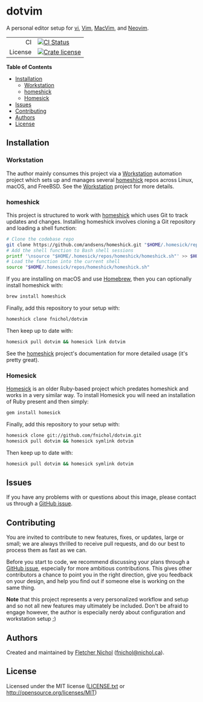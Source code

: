 # dotvim

A personal editor setup for [vi], [Vim], [MacVim], and [Neovim].

|         |                                           |
| ------: | ----------------------------------------- |
|      CI | [![CI Status][badge-ci-overall]][ci]      |
| License | [![Crate license][badge-license]][github] |

**Table of Contents**

<!-- toc -->

- [Installation](#installation)
  - [Workstation](#workstation)
  - [homeshick](#homeshick)
  - [Homesick](#homesick)
- [Issues](#issues)
- [Contributing](#contributing)
- [Authors](#authors)
- [License](#license)

<!-- tocstop -->

## Installation

### Workstation

The author mainly consumes this project via a [Workstation] automation project
which sets up and manages several [homeshick] repos across Linux, macOS, and
FreeBSD. See the [Workstation] project for more details.

### homeshick

This project is structured to work with [homeshick] which uses Git to track
updates and changes. Installing homeshick involves cloning a Git repository and
loading a shell function:

```sh
# Clone the codebase repo
git clone https://github.com/andsens/homeshick.git "$HOME/.homesick/repos/homeshick"
# Add the shell function to Bash shell sessions
printf '\nsource "$HOME/.homesick/repos/homeshick/homeshick.sh"' >> $HOME/.bashrc
# Load the function into the current shell
source "$HOME/.homesick/repos/homeshick/homeshick.sh"
```

If you are installing on macOS and use [Homebrew], then you can optionally
install homeshick with:

```sh
brew install homeshick
```

Finally, add this repository to your setup with:

```sh
homeshick clone fnichol/dotvim
```

Then keep up to date with:

```sh
homesick pull dotvim && homesick link dotvim
```

See the [homeshick] project's documentation for more detailed usage (it's pretty
great).

### Homesick

[Homesick] is an older Ruby-based project which predates homeshick and works in
a very similar way. To install Homesick you will need an installation of Ruby
present and then simply:

```sh
gem install homesick
```

Finally, add this repository to your setup with:

```sh
homesick clone git://github.com/fnichol/dotvim.git
homesick pull dotvim && homesick symlink dotvim
```

Then keep up to date with:

```sh
homesick pull dotvim && homesick symlink dotvim
```

## Issues

If you have any problems with or questions about this image, please contact us
through a [GitHub issue][issues].

## Contributing

You are invited to contribute to new features, fixes, or updates, large or
small; we are always thrilled to receive pull requests, and do our best to
process them as fast as we can.

Before you start to code, we recommend discussing your plans through a [GitHub
issue][issues], especially for more ambitious contributions. This gives other
contributors a chance to point you in the right direction, give you feedback on
your design, and help you find out if someone else is working on the same thing.

**Note** that this project represents a very personalized workflow and setup and
so not all new features may ultimately be included. Don't be afraid to engage
however, the author is especially nerdy about configuration and workstation
setup ;)

## Authors

Created and maintained by [Fletcher Nichol][fnichol] (<fnichol@nichol.ca>).

## License

Licensed under the MIT license ([LICENSE.txt][license] or
<http://opensource.org/licenses/MIT>)

[badge-ci-overall]:
  https://img.shields.io/cirrus/github/fnichol/dotvim.svg?style=flat-square
[badge-license]:
  https://img.shields.io/badge/License-MIT-blue.svg?style=flat-square
[ci]: https://cirrus-ci.com/github/fnichol/dotvim
[fnichol]: https://github.com/fnichol
[github]: https://github.com/fnichol/dotvim
[homebrew]: https://brew.sh/
[homeshick]: https://github.com/andsens/homeshick
[homesick]: https://rubygems.org/gems/homesick
[issues]: https://github.com/fnichol/dotvim/issues
[license]: https://github.com/fnichol/dotvim/blob/master/LICENSE.txt
[macvim]: https://github.com/macvim-dev/macvim
[neovim]: https://neovim.io/
[vi]: http://ex-vi.sourceforge.net/
[vim]: https://www.vim.org/
[workstation]: https://github.com/fnichol/workstation
